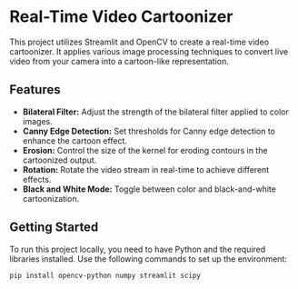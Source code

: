 # Real-Time Video Cartoonizer

This project utilizes Streamlit and OpenCV to create a real-time video cartoonizer. It applies various image processing techniques to convert live video from your camera into a cartoon-like representation.

## Features

- **Bilateral Filter:** Adjust the strength of the bilateral filter applied to color images.
- **Canny Edge Detection:** Set thresholds for Canny edge detection to enhance the cartoon effect.
- **Erosion:** Control the size of the kernel for eroding contours in the cartoonized output.
- **Rotation:** Rotate the video stream in real-time to achieve different effects.
- **Black and White Mode:** Toggle between color and black-and-white cartoonization.

## Getting Started

To run this project locally, you need to have Python and the required libraries installed. Use the following commands to set up the environment:

```bash
pip install opencv-python numpy streamlit scipy
